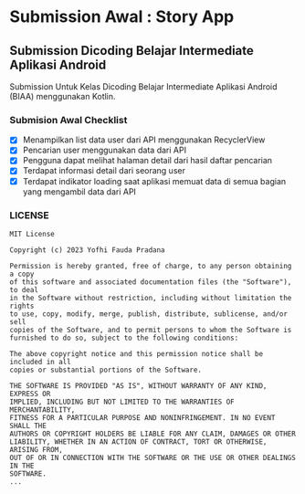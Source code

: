 # Submission Awal : Story App

## Submission Dicoding Belajar Intermediate Aplikasi Android
Submission Untuk Kelas Dicoding Belajar Intermediate Aplikasi Android (BIAA) menggunakan Kotlin.

### Submision Awal Checklist

- [x] Menampilkan list data user dari API menggunakan RecyclerView
- [x] Pencarian user menggunakan data dari API
- [x] Pengguna dapat melihat halaman detail dari hasil daftar pencarian
- [x] Terdapat informasi detail dari seorang user
- [x] Terdapat indikator loading saat aplikasi memuat data di semua bagian yang mengambil data dari API

### LICENSE
```plaintext
MIT License

Copyright (c) 2023 Yofhi Fauda Pradana

Permission is hereby granted, free of charge, to any person obtaining a copy
of this software and associated documentation files (the "Software"), to deal
in the Software without restriction, including without limitation the rights
to use, copy, modify, merge, publish, distribute, sublicense, and/or sell
copies of the Software, and to permit persons to whom the Software is
furnished to do so, subject to the following conditions:

The above copyright notice and this permission notice shall be included in all
copies or substantial portions of the Software.

THE SOFTWARE IS PROVIDED "AS IS", WITHOUT WARRANTY OF ANY KIND, EXPRESS OR
IMPLIED, INCLUDING BUT NOT LIMITED TO THE WARRANTIES OF MERCHANTABILITY,
FITNESS FOR A PARTICULAR PURPOSE AND NONINFRINGEMENT. IN NO EVENT SHALL THE
AUTHORS OR COPYRIGHT HOLDERS BE LIABLE FOR ANY CLAIM, DAMAGES OR OTHER
LIABILITY, WHETHER IN AN ACTION OF CONTRACT, TORT OR OTHERWISE, ARISING FROM,
OUT OF OR IN CONNECTION WITH THE SOFTWARE OR THE USE OR OTHER DEALINGS IN THE
SOFTWARE.
...
```

